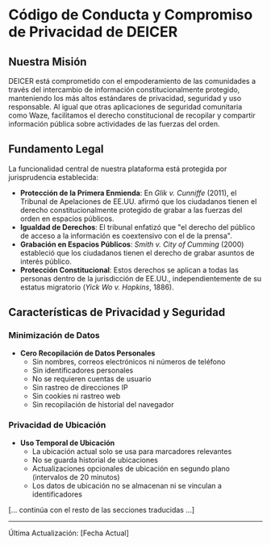 # Código de Conducta y Compromiso de Privacidad de DEICER

## Nuestra Misión

DEICER está comprometido con el empoderamiento de las comunidades a través del intercambio de información constitucionalmente protegido, manteniendo los más altos estándares de privacidad, seguridad y uso responsable. Al igual que otras aplicaciones de seguridad comunitaria como Waze, facilitamos el derecho constitucional de recopilar y compartir información pública sobre actividades de las fuerzas del orden.

## Fundamento Legal

La funcionalidad central de nuestra plataforma está protegida por jurisprudencia establecida:

- **Protección de la Primera Enmienda**: En *Glik v. Cunniffe* (2011), el Tribunal de Apelaciones de EE.UU. afirmó que los ciudadanos tienen el derecho constitucionalmente protegido de grabar a las fuerzas del orden en espacios públicos.
- **Igualdad de Derechos**: El tribunal enfatizó que "el derecho del público de acceso a la información es coextensivo con el de la prensa".
- **Grabación en Espacios Públicos**: *Smith v. City of Cumming* (2000) estableció que los ciudadanos tienen el derecho de grabar asuntos de interés público.
- **Protección Constitucional**: Estos derechos se aplican a todas las personas dentro de la jurisdicción de EE.UU., independientemente de su estatus migratorio (*Yick Wo v. Hopkins*, 1886).

## Características de Privacidad y Seguridad

### Minimización de Datos
- **Cero Recopilación de Datos Personales**
  - Sin nombres, correos electrónicos ni números de teléfono
  - Sin identificadores personales
  - No se requieren cuentas de usuario
  - Sin rastreo de direcciones IP
  - Sin cookies ni rastreo web
  - Sin recopilación de historial del navegador

### Privacidad de Ubicación
- **Uso Temporal de Ubicación**
  - La ubicación actual solo se usa para marcadores relevantes
  - No se guarda historial de ubicaciones
  - Actualizaciones opcionales de ubicación en segundo plano (intervalos de 20 minutos)
  - Los datos de ubicación no se almacenan ni se vinculan a identificadores

[... continúa con el resto de las secciones traducidas ...]

---

Última Actualización: [Fecha Actual] 